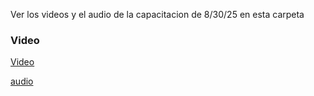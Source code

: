 Ver los videos y el audio de la capacitacion de 8/30/25 en esta carpeta

### Video


[Video](https://drive.google.com/file/d/1kHuV5KT7BVP3WMNM5nqg_Q2exqEy5W-n/view?usp=sharing)



[audio](https://drive.google.com/file/d/110UiAB9mtHhHohMAzdmQccLBeU8DuPKo/view?usp=sharing)
